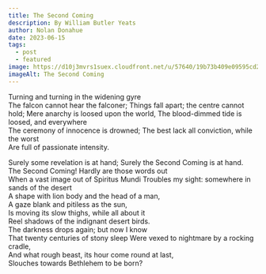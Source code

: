 ```yaml
---
title: The Second Coming
description: By William Butler Yeats
author: Nolan Donahue
date: 2023-06-15
tags:
  - post
  - featured
image: https://d10j3mvrs1suex.cloudfront.net/u/57640/19b73b409e09595cd2236555e8984f011cd1c14d/original/Conquering-Manticore.jpg?1376654477
imageAlt: The Second Coming
---
```

Turning and turning in the widening gyre   
The falcon cannot hear the falconer;
Things fall apart; the centre cannot hold;
Mere anarchy is loosed upon the world,
The blood-dimmed tide is loosed, and everywhere   
The ceremony of innocence is drowned;
The best lack all conviction, while the worst   
Are full of passionate intensity.

Surely some revelation is at hand;
Surely the Second Coming is at hand.   
The Second Coming! Hardly are those words out   
When a vast image out of Spiritus Mundi
Troubles my sight: somewhere in sands of the desert   
A shape with lion body and the head of a man,   
A gaze blank and pitiless as the sun,   
Is moving its slow thighs, while all about it   
Reel shadows of the indignant desert birds.   
The darkness drops again; but now I know   
That twenty centuries of stony sleep
Were vexed to nightmare by a rocking cradle,   
And what rough beast, its hour come round at last,   
Slouches towards Bethlehem to be born?